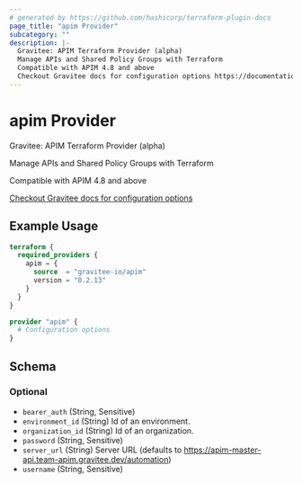 ```yaml
---
# generated by https://github.com/hashicorp/terraform-plugin-docs
page_title: "apim Provider"
subcategory: ""
description: |-
  Gravitee: APIM Terraform Provider (alpha)
  Manage APIs and Shared Policy Groups with Terraform
  Compatible with APIM 4.8 and above
  Checkout Gravitee docs for configuration options https://documentation.gravitee.io/apim/terraform/configure-the-gravitee-provider
---
```


# apim Provider

Gravitee: APIM Terraform Provider (alpha)

Manage APIs and Shared Policy Groups with Terraform

Compatible with APIM 4.8 and above

[Checkout Gravitee docs for configuration options](https://documentation.gravitee.io/apim/terraform/configure-the-gravitee-provider)

## Example Usage

```terraform
terraform {
  required_providers {
    apim = {
      source  = "gravitee-io/apim"
      version = "0.2.13"
    }
  }
}

provider "apim" {
  # Configuration options
}
```

<!-- schema generated by tfplugindocs -->
## Schema

### Optional

- `bearer_auth` (String, Sensitive)
- `environment_id` (String) Id of an environment.
- `organization_id` (String) Id of an organization.
- `password` (String, Sensitive)
- `server_url` (String) Server URL (defaults to https://apim-master-api.team-apim.gravitee.dev/automation)
- `username` (String, Sensitive)
